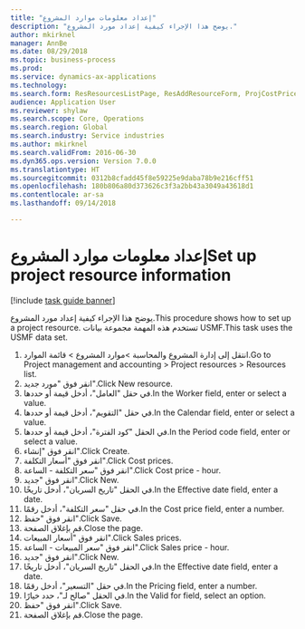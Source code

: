 ```yaml
--- 
title: "إعداد معلومات موارد المشروع"
description: "يوضح هذا الإجراء كيفية إعداد مورد المشروع."
author: mkirknel
manager: AnnBe
ms.date: 08/29/2018
ms.topic: business-process
ms.prod: 
ms.service: dynamics-ax-applications
ms.technology: 
ms.search.form: ResResourcesListPage, ResAddResourceForm, ProjCostPriceHour, ProjSalesPriceHour
audience: Application User
ms.reviewer: shylaw
ms.search.scope: Core, Operations
ms.search.region: Global
ms.search.industry: Service industries
ms.author: mkirknel
ms.search.validFrom: 2016-06-30
ms.dyn365.ops.version: Version 7.0.0
ms.translationtype: HT
ms.sourcegitcommit: 0312b8cfadd45f8e59225e9daba78b9e216cff51
ms.openlocfilehash: 180b806a80d373626c3f3a2bb43a3049a43618d1
ms.contentlocale: ar-sa
ms.lasthandoff: 09/14/2018

---
```

# <a name="set-up-project-resource-information"></a><span data-ttu-id="8c79f-103">إعداد معلومات موارد المشروع</span><span class="sxs-lookup"><span data-stu-id="8c79f-103">Set up project resource information</span></span>

[!include [task guide banner](../../includes/task-guide-banner.md)]

<span data-ttu-id="8c79f-104">يوضح هذا الإجراء كيفية إعداد مورد المشروع.</span><span class="sxs-lookup"><span data-stu-id="8c79f-104">This procedure shows how to set up a project resource.</span></span> <span data-ttu-id="8c79f-105">تستخدم هذه المهمة مجموعة بيانات USMF.</span><span class="sxs-lookup"><span data-stu-id="8c79f-105">This task uses the USMF data set.</span></span>

1. <span data-ttu-id="8c79f-106">انتقل إلى إدارة المشروع والمحاسبة >موارد المشروع > قائمة الموارد.</span><span class="sxs-lookup"><span data-stu-id="8c79f-106">Go to Project management and accounting > Project resources > Resources list.</span></span>
2. <span data-ttu-id="8c79f-107">انقر فوق "مورد جديد".</span><span class="sxs-lookup"><span data-stu-id="8c79f-107">Click New resource.</span></span>
3. <span data-ttu-id="8c79f-108">في حقل "العامل"، أدخل قيمة أو حددها.</span><span class="sxs-lookup"><span data-stu-id="8c79f-108">In the Worker field, enter or select a value.</span></span>
4. <span data-ttu-id="8c79f-109">في حقل "التقويم"، أدخل قيمة أو حددها.</span><span class="sxs-lookup"><span data-stu-id="8c79f-109">In the Calendar field, enter or select a value.</span></span>
5. <span data-ttu-id="8c79f-110">في الحقل "كود الفترة‬"، أدخل قيمة أو حددها.</span><span class="sxs-lookup"><span data-stu-id="8c79f-110">In the Period code field, enter or select a value.</span></span>
6. <span data-ttu-id="8c79f-111">انقر فوق "إنشاء".</span><span class="sxs-lookup"><span data-stu-id="8c79f-111">Click Create.</span></span>
7. <span data-ttu-id="8c79f-112">انقر فوق "أسعار التكلفة".</span><span class="sxs-lookup"><span data-stu-id="8c79f-112">Click Cost prices.</span></span>
8. <span data-ttu-id="8c79f-113">انقر فوق "سعر التكلفة - الساعة".</span><span class="sxs-lookup"><span data-stu-id="8c79f-113">Click Cost price - hour.</span></span>
9. <span data-ttu-id="8c79f-114">انقر فوق "جديد".</span><span class="sxs-lookup"><span data-stu-id="8c79f-114">Click New.</span></span>
10. <span data-ttu-id="8c79f-115">في الحقل "تاريخ السريان"، أدخل تاريخًا.</span><span class="sxs-lookup"><span data-stu-id="8c79f-115">In the Effective date field, enter a date.</span></span>
11. <span data-ttu-id="8c79f-116">في حقل "سعر التكلفة"، أدخل رقمًا.</span><span class="sxs-lookup"><span data-stu-id="8c79f-116">In the Cost price field, enter a number.</span></span>
12. <span data-ttu-id="8c79f-117">انقر فوق "حفظ".</span><span class="sxs-lookup"><span data-stu-id="8c79f-117">Click Save.</span></span>
13. <span data-ttu-id="8c79f-118">قم بإغلاق الصفحة.</span><span class="sxs-lookup"><span data-stu-id="8c79f-118">Close the page.</span></span>
14. <span data-ttu-id="8c79f-119">انقر فوق "أسعار المبيعات".</span><span class="sxs-lookup"><span data-stu-id="8c79f-119">Click Sales prices.</span></span>
15. <span data-ttu-id="8c79f-120">انقر فوق "سعر المبيعات - الساعة".</span><span class="sxs-lookup"><span data-stu-id="8c79f-120">Click Sales price - hour.</span></span>
16. <span data-ttu-id="8c79f-121">انقر فوق "جديد".</span><span class="sxs-lookup"><span data-stu-id="8c79f-121">Click New.</span></span>
17. <span data-ttu-id="8c79f-122">في الحقل "تاريخ السريان"، أدخل تاريخًا.</span><span class="sxs-lookup"><span data-stu-id="8c79f-122">In the Effective date field, enter a date.</span></span>
18. <span data-ttu-id="8c79f-123">في حقل "التسعير‬"، أدخل رقمًا.</span><span class="sxs-lookup"><span data-stu-id="8c79f-123">In the Pricing field, enter a number.</span></span>
19. <span data-ttu-id="8c79f-124">في الحقل "صالح لـ"، حدد خيارًا.</span><span class="sxs-lookup"><span data-stu-id="8c79f-124">In the Valid for field, select an option.</span></span>
20. <span data-ttu-id="8c79f-125">انقر فوق "حفظ".</span><span class="sxs-lookup"><span data-stu-id="8c79f-125">Click Save.</span></span>
21. <span data-ttu-id="8c79f-126">قم بإغلاق الصفحة.</span><span class="sxs-lookup"><span data-stu-id="8c79f-126">Close the page.</span></span>


